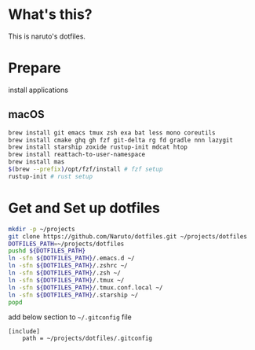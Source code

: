 # What's this?

This is naruto's dotfiles.

# Prepare

install applications

## macOS

```bash
brew install git emacs tmux zsh exa bat less mono coreutils
brew install cmake ghq gh fzf git-delta rg fd gradle nnn lazygit
brew install starship zoxide rustup-init mdcat htop
brew install reattach-to-user-namespace
brew install mas
$(brew --prefix)/opt/fzf/install # fzf setup
rustup-init # rust setup
```

# Get and Set up dotfiles

```bash
mkdir -p ~/projects
git clone https://github.com/Naruto/dotfiles.git ~/projects/dotfiles
DOTFILES_PATH=~/projects/dotfiles
pushd ${DOTFILES_PATH}
ln -sfn ${DOTFILES_PATH}/.emacs.d ~/
ln -sfn ${DOTFILES_PATH}/.zshrc ~/
ln -sfn ${DOTFILES_PATH}/.zsh ~/
ln -sfn ${DOTFILES_PATH}/.tmux ~/
ln -sfn ${DOTFILES_PATH}/.tmux.conf.local ~/
ln -sfn ${DOTFILES_PATH}/.starship ~/
popd
```

add below section to `~/.gitconfig` file

```init
[include]
    path = ~/projects/dotfiles/.gitconfig
```
